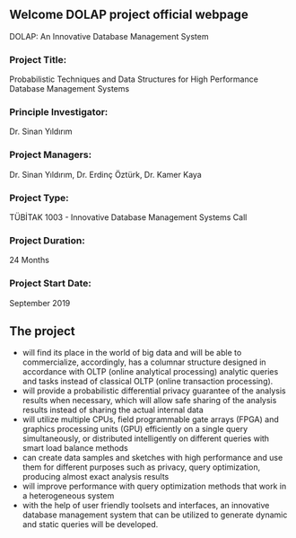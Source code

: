 ## Welcome DOLAP project official webpage

DOLAP: An Innovative Database Management System


### Project Title: 
Probabilistic Techniques and Data Structures for High Performance Database Management Systems
### Principle Investigator: 
Dr. Sinan Yıldırım
### Project Managers: 
Dr. Sinan Yıldırım, Dr. Erdinç Öztürk, Dr. Kamer Kaya
### Project Type: 
TÜBİTAK 1003 - Innovative Database Management Systems Call
### Project Duration: 
24 Months
### Project Start Date: 
September 2019


## The project
- will find its place in the world of big data and will be able to commercialize, accordingly, has a columnar structure designed in accordance with OLTP (online analytical processing) analytic queries and tasks instead of classical OLTP (online transaction processing).
- will provide a probabilistic differential privacy guarantee of the analysis results when necessary, which will allow safe sharing of the analysis results instead of sharing the actual internal data
- will utilize multiple CPUs, field programmable gate arrays (FPGA) and graphics processing units (GPU) efficiently on a single query simultaneously, or distributed intelligently on different queries with smart load balance methods
- can create data samples and sketches with high performance and use them for different purposes such as privacy, query optimization, producing almost exact analysis results
- will improve performance with query optimization methods that work in a heterogeneous system
- with the help of user friendly toolsets and interfaces, an innovative database management system that can be utilized to generate dynamic and static queries will be developed.

